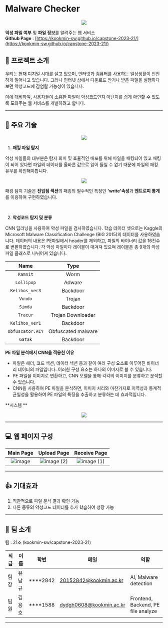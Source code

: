 # Malware Checker

<p align="center"><img src="https://github.com/kookmin-sw/capstone-2023-21/assets/39542937/e2ebce95-c45d-4d75-a38d-2c42cf9a38ca"></p>  

**악성 파일 여부** 및 **파일 정보**를 알려주는 웹 서비스  
**Github Page** : [https://kookmin-sw.github.io/capstone-2023-21/](https://kookmin-sw.github.io/capstone-2023-21/)

## 📖 프로젝트 소개

우리는 현재 디지털 시대를 살고 있으며, 인터넷과 컴퓨터를 사용하는 일상생활이 빈번하게 일어나고 있습니다. 그러나 인터넷 상에서 다운로드 받거나 받은 파일을 실행하다 보면 악성코드에 감염될 가능성이 있습니다.

이에 대비하여, 사용자들이 소유한 파일이 악성코드인지 아닌지를 쉽게 확인할 수 있도록 도와주는 웹 서비스를 개발하려고 합니다.

---

## 🔧 주요 기술

<p align="center"><img src="https://github.com/kookmin-sw/capstone-2023-21/assets/39542937/3dab7f3a-cf5b-4200-adbc-e1109c1e06b6"></p>

1. **패킹 파일 탐지**

악성 파일들의 대부분은 탐지 회피 및 효율적인 배포를 위해 파일을 패킹되어 있고 패킹이 되어 있다면 파일의 데이터를 올바른 값으로 읽어 들일 수 없기 때문에 파일의 패킹 유무를 확인해야합니다.

<p align="center"><img src="https://github.com/kookmin-sw/capstone-2023-21/assets/39542937/b16bf5ed-1fee-451f-b41b-48960dd4a4c6"></p>

패킹 탐지 기술은 **진입점 섹션**의 패킹의 필수적인 특징인 **'write'속성**과 **엔트로피 통계**를 이용하여 구현하였습니다.

</br>

2. **악성코드 탐지 및 분류**

CNN 딥러닝을 사용하여 악성 파일을 검사하였습니다. 학습 데이터 셋으로는 Kaggle의 Microsoft Malware Classification Challenge (BIG 2015)의 데이터를 사용하였습니다. 데이터의 내용은 PE파일에서 header를 제외하고, 파일의 바이너리 값을 16진수로 변환하였습니다. 각 악성 파일마다 레이블이 매겨져 있으며 레이블은 총 9개의 악성 파일 클래스로 나뉘어져 있습니다.


|       Name       |         Type       |
| :--------------: | :----------------: |
|     `Ramnit`     |           Worm        |
|    `Lollipop`    |          Adware       |
|  `Kelihos_ver3`  |         Backdoor      |
|     `Vundo`      |           Trojan       |
|     `Simda`      |          Backdoor      |
|     `Tracur`     |     Trojan Downloader  |
|  `Kelihos_ver1`  |         Backdoor      |
| `Obfuscator.ACY` |   Obfuscated malware |
|     `Gatak`      |        Backdoor      |



**PE 파일 분석에서 CNN을 적용한 이유**
- 파일은 헤더, 코드 섹션, 데이터 섹션 등과 같이 여러 구성 요소로 이루어진 바이너리 데이터의 파일입니다. 이러한 구성 요소는 하나의 이미지로 볼 수 있습니다.
- PE 파일을 이미지로 변환하고, CNN 모델을 통해 각각의 이미지를 분류하고 분석할 수 있습니다.
- CNN을 사용하여 PE 파일을 분석하면, 이미지 처리와 마찬가지로 지역성과 통계적 균일성을 활용하여 PE 파일의 특징을 추출하고 분류하는 데 효과적입니다.


**시스템 **

<p align="center"><img src="https://github.com/kookmin-sw/capstone-2023-21/assets/39542937/7b7ba380-9cd9-4057-9e49-520db13ce00d"></p>


---

## 💻 웹 페이지 구성

|Main Page|Upload Page|Receive Page|
|:-:|:-:|:-:|
|![image](https://github.com/kookmin-sw/capstone-2023-21/assets/39542937/f66b3399-7134-4283-9a7d-d46f089d19fa)|![image (2)](https://github.com/kookmin-sw/capstone-2023-21/assets/39542937/00360df0-9dbe-4c4b-b392-f527ed47fb0c)|![image (1)](https://github.com/kookmin-sw/capstone-2023-21/assets/39542937/06a07347-377f-4d97-a693-3796d9dc25f1)|

---

## 👍 기대효과

1. 직관적으로 파일 분석 결과 확인 가능
2. 다른 종류의 악성코드 데이터를 추가 학습하여 성장 가능

---

## 👫 팀 소개

팀 : 21조 (kookmin-sw/capstone-2023-21)

직급 | 이름 | 학번 | 메일 | 역할 |
---|---|---|---|---|
팀장 | 유남규 | ****2842 | 20152842@kookmin.ac.kr | AI, Malware detection
팀원 | 김용호 | ****1588 | dydgh0608@kookmin.ac.kr | Frontend, Backend, PE file analyze

---


